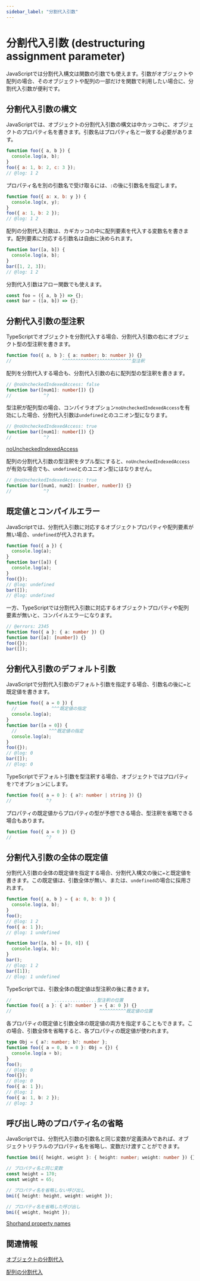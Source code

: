 ```yaml
---
sidebar_label: "分割代入引数"
---
```


# 分割代入引数 (destructuring assignment parameter)

JavaScriptでは分割代入構文は関数の引数でも使えます。引数がオブジェクトや配列の場合、そのオブジェクトや配列の一部だけを関数で利用したい場合に、分割代入引数が便利です。

## 分割代入引数の構文

JavaScriptでは、オブジェクトの分割代入引数の構文は中カッコ中に、オブジェクトのプロパティ名を書きます。引数名はプロパティ名と一致する必要があります。

```js twoslash
function foo({ a, b }) {
  console.log(a, b);
}
foo({ a: 1, b: 2, c: 3 });
// @log: 1 2
```

プロパティ名を別の引数名で受け取るには、`:`の後に引数名を指定します。

```js twoslash
function foo({ a: x, b: y }) {
  console.log(x, y);
}
foo({ a: 1, b: 2 });
// @log: 1 2
```

配列の分割代入引数は、カギカッコの中に配列要素を代入する変数名を書きます。配列要素に対応する引数名は自由に決められます。

```js twoslash
function bar([a, b]) {
  console.log(a, b);
}
bar([1, 2, 3]);
// @log: 1 2
```

分割代入引数はアロー関数でも使えます。

```js twoslash
const foo = ({ a, b }) => {};
const bar = ([a, b]) => {};
```

## 分割代入引数の型注釈

TypeScriptでオブジェクトを分割代入する場合、分割代入引数の右にオブジェクト型の型注釈を書きます。

```ts twoslash
function foo({ a, b }: { a: number; b: number }) {}
//                   ^^^^^^^^^^^^^^^^^^^^^^^^^^型注釈
```

配列を分割代入する場合も、分割代入引数の右に配列型の型注釈を書きます。

```ts twoslash
// @noUncheckedIndexedAccess: false
function bar([num1]: number[]) {}
//            ^?
```

型注釈が配列型の場合、コンパイラオプション`noUncheckedIndexedAccess`を有効にした場合、分割代入引数は`undefined`とのユニオン型になります。

```ts twoslash
// @noUncheckedIndexedAccess: true
function bar([num1]: number[]) {}
//            ^?
```

[noUncheckedIndexedAccess](../tsconfig/nouncheckedindexedaccess.md)

配列の分割代入引数の型注釈をタプル型にすると、`noUncheckedIndexedAccess`が有効な場合でも、`undefined`とのユニオン型にはなりません。

```ts twoslash
// @noUncheckedIndexedAccess: true
function bar([num1, num2]: [number, number]) {}
//            ^?
```

## 既定値とコンパイルエラー

JavaScriptでは、分割代入引数に対応するオブジェクトプロパティや配列要素が無い場合、`undefined`が代入されます。

```js twoslash
function foo({ a }) {
  console.log(a);
}
function bar([a]) {
  console.log(a);
}
foo({});
// @log: undefined
bar([]);
// @log: undefined
```

一方、TypeScriptでは分割代入引数に対応するオブジェクトプロパティや配列要素が無いと、コンパイルエラーになります。

```ts twoslash
// @errors: 2345
function foo({ a }: { a: number }) {}
function bar([a]: [number]) {}
foo({});
bar([]);
```

## 分割代入引数のデフォルト引数

JavaScriptで分割代入引数のデフォルト引数を指定する場合、引数名の後に`=`と既定値を書きます。

```js twoslash
function foo({ a = 0 }) {
  //             ^^^既定値の指定
  console.log(a);
}
function bar([a = 0]) {
  //            ^^^既定値の指定
  console.log(a);
}
foo({});
// @log: 0
bar([]);
// @log: 0
```

TypeScriptでデフォルト引数を型注釈する場合、オブジェクトではプロパティを`?`でオプションにします。

```ts twoslash
function foo({ a = 0 }: { a?: number | string }) {}
//             ^?
```

プロパティの既定値からプロパティの型が予想できる場合、型注釈を省略できる場合もあります。

```ts twoslash
function foo({ a = 0 }) {}
//             ^?
```

## 分割代入引数の全体の既定値

分割代入引数の全体の既定値を指定する場合、分割代入構文の後に`=`と既定値を書きます。この既定値は、引数全体が無い、または、`undefined`の場合に採用されます。

```js twoslash
function foo({ a, b } = { a: 0, b: 0 }) {
  console.log(a, b);
}
foo();
// @log: 1 2
foo({ a: 1 });
// @log: 1 undefined

function bar([a, b] = [0, 0]) {
  console.log(a, b);
}
bar();
// @log: 1 2
bar([1]);
// @log: 1 undefined
```

TypeScriptでは、引数全体の既定値は型注釈の後に書きます。

```ts twoslash
//                ................型注釈の位置
function foo({ a }: { a?: number } = { a: 0 }) {}
//                                 ^^^^^^^^^^既定値の位置
```

各プロパティの既定値と引数全体の既定値の両方を指定することもできます。この場合、引数全体を省略すると、各プロパティの既定値が使われます。

```ts twoslash
type Obj = { a?: number; b?: number };
function foo({ a = 0, b = 0 }: Obj = {}) {
  console.log(a + b);
}
foo();
// @log: 0
foo({});
// @log: 0
foo({ a: 1 });
// @log: 1
foo({ a: 1, b: 2 });
// @log: 3
```

## 呼び出し時のプロパティ名の省略

JavaScriptでは、分割代入引数の引数名と同じ変数が定義済みであれば、オブジェクトリテラルのプロパティ名を省略し、変数だけ渡すことができます。

```ts twoslash
function bmi({ height, weight }: { height: number; weight: number }) {}

// プロパティ名と同じ変数
const height = 170;
const weight = 65;

// プロパティ名を省略しない呼び出し
bmi({ height: height, weight: weight });

// プロパティ名を省略した呼び出し
bmi({ weight, height });
```

[Shorhand property names](../values-types-variables/object/shorthand-property-names.md)

## 関連情報

[オブジェクトの分割代入](../values-types-variables/object/destructuring-assignment-from-objects.md)

[配列の分割代入](../values-types-variables/array/destructuring-assignment-from-array.md)
